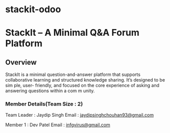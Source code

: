 # stackit-odoo

# StackIt – A Minimal Q&A Forum Platform
## Overview
StackIt is a minimal question-and-answer platform that supports collaborative
learning and structured knowledge sharing. It’s designed to be sim ple, user- friendly,
and focused on the core experience of asking and answering questions within a
com m unity.

### Member Details(Team Size : 2)
Team Leader : Jaydip Singh
Email : jaydipsinghchouhan93@gmail.com

Member 1 : Dev Patel
Email : infgvirus@gmail.com
